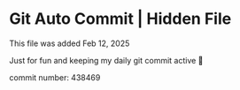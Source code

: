 # Git Auto Commit | Hidden File

This file was added Feb 12, 2025

Just for fun and keeping my daily git commit active 🤪

commit number: 438469
